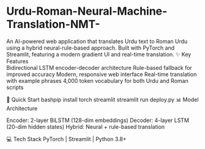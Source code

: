 # Urdu-Roman-Neural-Machine-Translation-NMT-
An AI-powered web application that translates Urdu text to Roman Urdu using a hybrid neural-rule-based approach. Built with PyTorch and Streamlit, featuring a modern gradient UI and real-time translation. 
✨ Key Features  
Bidirectional LSTM encoder-decoder architecture
Rule-based fallback for improved accuracy
Modern, responsive web interface
Real-time translation with example phrases
4,000 token vocabulary for both Urdu and Roman scripts

🚀 Quick Start
bashpip install torch streamlit
streamlit run deploy.py
📊 Model Architecture

Encoder: 2-layer BiLSTM (128-dim embeddings)
Decoder: 4-layer LSTM (20-dim hidden states)
Hybrid: Neural + rule-based translation

💻 Tech Stack
PyTorch | Streamlit | Python 3.8+
